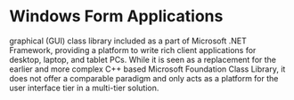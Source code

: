# Windows Form Applications
graphical (GUI) class library included as a part of Microsoft .NET Framework, providing a platform 
to write rich client applications for desktop, laptop, and tablet PCs.
While it is seen as a replacement for the earlier and more complex C++ based Microsoft Foundation Class Library, it does not offer a comparable paradigm and only acts as a platform 
for the user interface tier in a multi-tier solution.
